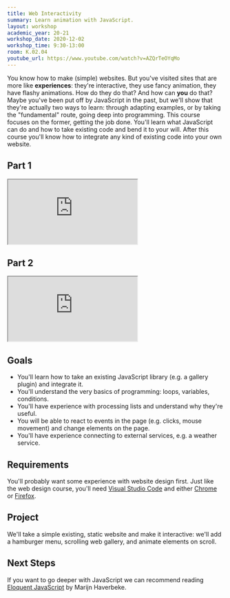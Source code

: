 ```yaml
---
title: Web Interactivity
summary: Learn animation with JavaScript.
layout: workshop
academic_year: 20-21
workshop_date: 2020-12-02
workshop_time: 9:30-13:00
room: K.02.04
youtube_url: https://www.youtube.com/watch?v=AZQrTeOYqMo
---
```


You know how to make (simple) websites. But you've visited sites that are more like **experiences**: they're interactive, they use fancy animation, they have flashy animations. How do they do that? And how can **you** do that? Maybe you've been put off by JavaScript in the past, but we'll show that they're actually two ways to learn: through adapting examples, or by taking the "fundamental" route, going deep into programming. This course focuses on the former, getting the job done. You'll learn what JavaScript can do and how to take existing code and bend it to your will. After this course you'll know how to integrate any kind of existing code into your own website.

## Part 1

<div class="embed-responsive embed-responsive-16by9">
  <iframe class="embed-responsive-item" src="https://www.youtube.com/embed/AZQrTeOYqMo"></iframe>
</div>

## Part 2

<div class="embed-responsive embed-responsive-16by9">
  <iframe class="embed-responsive-item" src="https://www.youtube.com/embed/iiVn0glYP90"></iframe>
</div>

## Goals

- You'll learn how to take an existing JavaScript library (e.g. a gallery plugin) and integrate it.
- You'll understand the very basics of programming: loops, variables, conditions.
- You'll have experience with processing lists and understand why they're useful.
- You will be able to react to events in the page (e.g. clicks, mouse movement) and change elements on the page.
- You'll have experience connecting to external services, e.g. a weather service.

## Requirements

You'll probably want some experience with website design first. Just like the web design course, you'll need [Visual Studio Code](https://code.visualstudio.com/) and either [Chrome](https://google.com/chrome) or [Firefox](https://www.mozilla.org/firefox).

## Project

We'll take a simple existing, static website and make it interactive: we'll add a hamburger menu, scrolling web gallery, and animate elements on scroll.

## Next Steps

If you want to go deeper with JavaScript we can recommend reading [Eloquent JavaScript](https://eloquentjavascript.net/) by Marijn Haverbeke.
